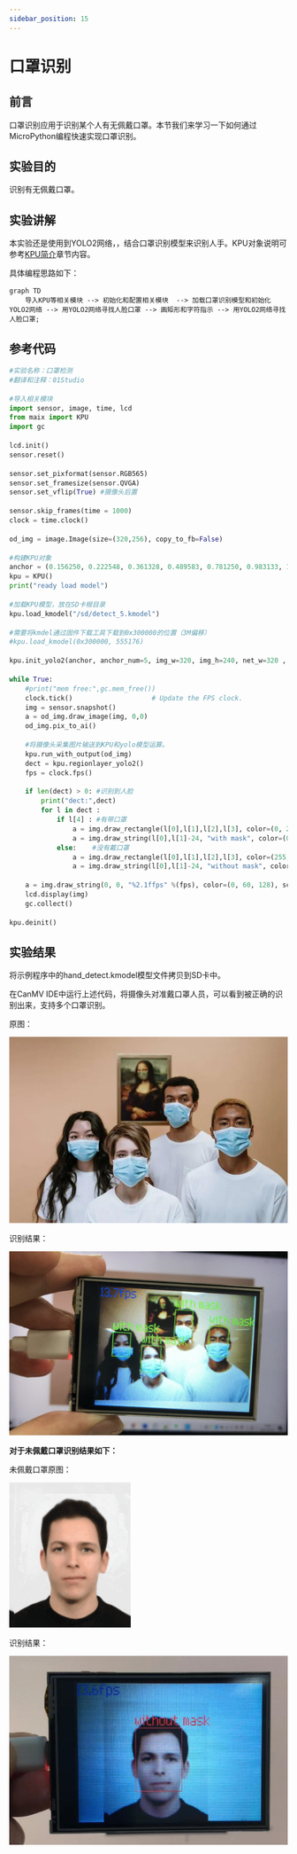```yaml
---
sidebar_position: 15
---
```


# 口罩识别

## 前言
口罩识别应用于识别某个人有无佩戴口罩。本节我们来学习一下如何通过MicroPython编程快速实现口罩识别。

## 实验目的
识别有无佩戴口罩。

## 实验讲解

本实验还是使用到YOLO2网络，，结合口罩识别模型来识别人手。KPU对象说明可参考[KPU简介](./kpu)章节内容。

具体编程思路如下：

```mermaid
graph TD
    导入KPU等相关模块 --> 初始化和配置相关模块  --> 加载口罩识别模型和初始化YOLO2网络 --> 用YOLO2网络寻找人脸口罩 --> 画矩形和字符指示 --> 用YOLO2网络寻找人脸口罩;
```

## 参考代码

```python
#实验名称：口罩检测
#翻译和注释：01Studio

#导入相关模块
import sensor, image, time, lcd
from maix import KPU
import gc

lcd.init()
sensor.reset()

sensor.set_pixformat(sensor.RGB565)
sensor.set_framesize(sensor.QVGA)
sensor.set_vflip(True) #摄像头后置

sensor.skip_frames(time = 1000)
clock = time.clock()

od_img = image.Image(size=(320,256), copy_to_fb=False)

#构建KPU对象
anchor = (0.156250, 0.222548, 0.361328, 0.489583, 0.781250, 0.983133, 1.621094, 1.964286, 3.574219, 3.94000)
kpu = KPU()
print("ready load model")

#加载KPU模型，放在SD卡根目录
kpu.load_kmodel("/sd/detect_5.kmodel")

#需要将kmdel通过固件下载工具下载到0x300000的位置（3M偏移）
#kpu.load_kmodel(0x300000, 555176)

kpu.init_yolo2(anchor, anchor_num=5, img_w=320, img_h=240, net_w=320 , net_h=256 ,layer_w=10 ,layer_h=8, threshold=0.7, nms_value=0.4, classes=2)

while True:
    #print("mem free:",gc.mem_free())
    clock.tick()                    # Update the FPS clock.
    img = sensor.snapshot()
    a = od_img.draw_image(img, 0,0)
    od_img.pix_to_ai()

    #将摄像头采集图片输送到KPU和yolo模型运算。
    kpu.run_with_output(od_img)
    dect = kpu.regionlayer_yolo2()
    fps = clock.fps()

    if len(dect) > 0: #识别到人脸
        print("dect:",dect)
        for l in dect :
            if l[4] : #有带口罩
                a = img.draw_rectangle(l[0],l[1],l[2],l[3], color=(0, 255, 0))
                a = img.draw_string(l[0],l[1]-24, "with mask", color=(0, 255, 0), scale=2)
            else:    #没有戴口罩
                a = img.draw_rectangle(l[0],l[1],l[2],l[3], color=(255, 0, 0))
                a = img.draw_string(l[0],l[1]-24, "without mask", color=(255, 0, 0), scale=2)

    a = img.draw_string(0, 0, "%2.1ffps" %(fps), color=(0, 60, 128), scale=2.0)
    lcd.display(img)
    gc.collect()

kpu.deinit()
```

## 实验结果

将示例程序中的hand_detect.kmodel模型文件拷贝到SD卡中。

在CanMV IDE中运行上述代码，将摄像头对准戴口罩人员，可以看到被正确的识别出来，支持多个口罩识别。

原图：

![mask_recognition](./img/mask_recognition/mask_recognition1.jpg)

识别结果：

![mask_recognition](./img/mask_recognition/mask_recognition2.png)


**对于未佩戴口罩识别结果如下：**

未佩戴口罩原图：

![mask_recognition](./img/mask_recognition/mask_recognition3.png)

识别结果：

![mask_recognition](./img/mask_recognition/mask_recognition4.png)